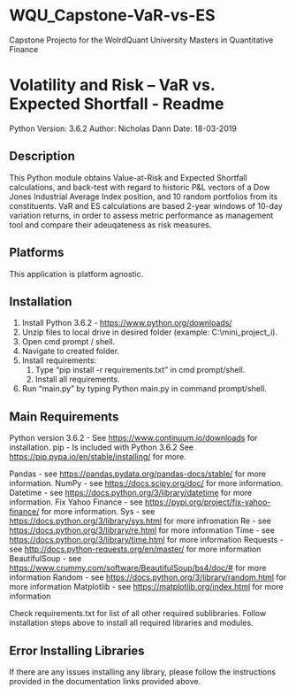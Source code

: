 # WQU_Capstone-VaR-vs-ES
Capstone Projecto for the WolrdQuant University Masters in Quantitative Finance

Volatility and Risk – VaR vs. Expected Shortfall - Readme
==================
Python Version: 3.6.2
Author: Nicholas Dann
Date: 18-03-2019


Description
----------------

This Python module obtains Value-at-Risk and Expected Shortfall calculations, and back-test with regard to 
historic P&L vectors of a Dow Jones Industrial Average Index position, and 10 random portfolios from its constituents. 
VaR and ES calculations are based 2-year windows of 10-day variation returns, in order to assess metric performance as
management tool and compare their adeuqateness as risk measures.


Platforms
----------------
This application is platform agnostic.


Installation
--------------
1. Install Python 3.6.2 - https://www.python.org/downloads/ 
2. Unzip files to local drive in desired folder (example: C:\mini_project_i). 
3. Open cmd prompt / shell.
4. Navigate to created folder.
5. Install requirements:
   1. Type “pip install -r requirements.txt” in cmd prompt/shell.
   2. Install all requirements.
6. Run “main.py” by typing Python main.py in command prompt/shell.


Main Requirements
---------------------------
Python version 3.6.2 - See https://www.continuum.io/downloads for installation.
pip - Is included with Python 3.6.2 See https://pip.pypa.io/en/stable/installing/ for more.

Pandas - see https://pandas.pydata.org/pandas-docs/stable/ for more information.
NumPy - see https://docs.scipy.org/doc/ for more information.
Datetime - see https://docs.python.org/3/library/datetime for more information.
Fix Yahoo Finance - see https://pypi.org/project/fix-yahoo-finance/ for more information.
Sys - see https://docs.python.org/3/library/sys.html for more infromation
Re - see https://docs.python.org/3/library/re.html for more information
Time - see https://docs.python.org/3/library/time.html for more information
Requests - see http://docs.python-requests.org/en/master/ for more information
BeautifulSoup - see https://www.crummy.com/software/BeautifulSoup/bs4/doc/# for more information
Random - see https://docs.python.org/3/library/random.html for more information
Matplotlib - see https://matplotlib.org/index.html for more information

Check requirements.txt for list of all other required sublibraries. Follow installation steps 
above to install all required libraries and modules.


Error Installing Libraries
---------------------------------
If there are any issues installing any library, please follow the instructions provided in 
the documentation links provided above.
